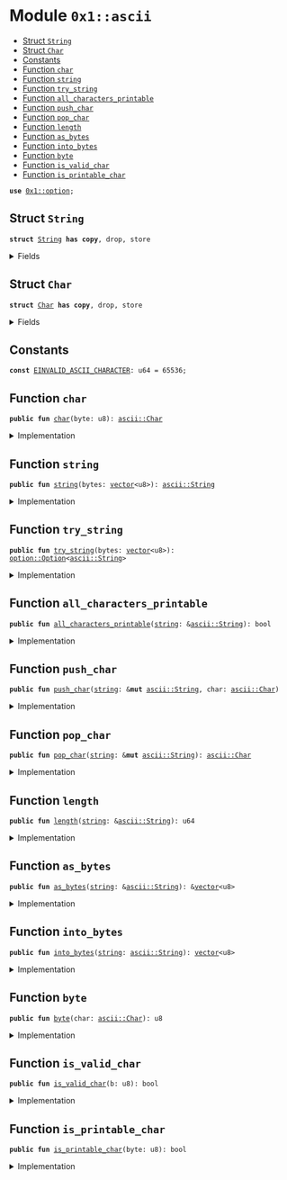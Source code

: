 
<a name="0x1_ascii"></a>

# Module `0x1::ascii`



-  [Struct `String`](#0x1_ascii_String)
-  [Struct `Char`](#0x1_ascii_Char)
-  [Constants](#@Constants_0)
-  [Function `char`](#0x1_ascii_char)
-  [Function `string`](#0x1_ascii_string)
-  [Function `try_string`](#0x1_ascii_try_string)
-  [Function `all_characters_printable`](#0x1_ascii_all_characters_printable)
-  [Function `push_char`](#0x1_ascii_push_char)
-  [Function `pop_char`](#0x1_ascii_pop_char)
-  [Function `length`](#0x1_ascii_length)
-  [Function `as_bytes`](#0x1_ascii_as_bytes)
-  [Function `into_bytes`](#0x1_ascii_into_bytes)
-  [Function `byte`](#0x1_ascii_byte)
-  [Function `is_valid_char`](#0x1_ascii_is_valid_char)
-  [Function `is_printable_char`](#0x1_ascii_is_printable_char)


<pre><code><b>use</b> <a href="../../dependencies/move-stdlib/option.md#0x1_option">0x1::option</a>;
</code></pre>



<a name="0x1_ascii_String"></a>

## Struct `String`



<pre><code><b>struct</b> <a href="../../dependencies/move-stdlib/ascii.md#0x1_ascii_String">String</a> <b>has</b> <b>copy</b>, drop, store
</code></pre>



<details>
<summary>Fields</summary>


<dl>
<dt>
<code>bytes: <a href="../../dependencies/move-stdlib/vector.md#0x1_vector">vector</a>&lt;u8&gt;</code>
</dt>
<dd>

</dd>
</dl>


</details>

<a name="0x1_ascii_Char"></a>

## Struct `Char`



<pre><code><b>struct</b> <a href="../../dependencies/move-stdlib/ascii.md#0x1_ascii_Char">Char</a> <b>has</b> <b>copy</b>, drop, store
</code></pre>



<details>
<summary>Fields</summary>


<dl>
<dt>
<code>byte: u8</code>
</dt>
<dd>

</dd>
</dl>


</details>

<a name="@Constants_0"></a>

## Constants


<a name="0x1_ascii_EINVALID_ASCII_CHARACTER"></a>



<pre><code><b>const</b> <a href="../../dependencies/move-stdlib/ascii.md#0x1_ascii_EINVALID_ASCII_CHARACTER">EINVALID_ASCII_CHARACTER</a>: u64 = 65536;
</code></pre>



<a name="0x1_ascii_char"></a>

## Function `char`



<pre><code><b>public</b> <b>fun</b> <a href="../../dependencies/move-stdlib/ascii.md#0x1_ascii_char">char</a>(byte: u8): <a href="../../dependencies/move-stdlib/ascii.md#0x1_ascii_Char">ascii::Char</a>
</code></pre>



<details>
<summary>Implementation</summary>


<pre><code><b>public</b> <b>fun</b> <a href="../../dependencies/move-stdlib/ascii.md#0x1_ascii_char">char</a>(byte: u8): <a href="../../dependencies/move-stdlib/ascii.md#0x1_ascii_Char">Char</a> {
    <b>assert</b>!(<a href="../../dependencies/move-stdlib/ascii.md#0x1_ascii_is_valid_char">is_valid_char</a>(byte), <a href="../../dependencies/move-stdlib/ascii.md#0x1_ascii_EINVALID_ASCII_CHARACTER">EINVALID_ASCII_CHARACTER</a>);
    <a href="../../dependencies/move-stdlib/ascii.md#0x1_ascii_Char">Char</a> { byte }
}
</code></pre>



</details>

<a name="0x1_ascii_string"></a>

## Function `string`



<pre><code><b>public</b> <b>fun</b> <a href="../../dependencies/move-stdlib/string.md#0x1_string">string</a>(bytes: <a href="../../dependencies/move-stdlib/vector.md#0x1_vector">vector</a>&lt;u8&gt;): <a href="../../dependencies/move-stdlib/ascii.md#0x1_ascii_String">ascii::String</a>
</code></pre>



<details>
<summary>Implementation</summary>


<pre><code><b>public</b> <b>fun</b> <a href="../../dependencies/move-stdlib/string.md#0x1_string">string</a>(bytes: <a href="../../dependencies/move-stdlib/vector.md#0x1_vector">vector</a>&lt;u8&gt;): <a href="../../dependencies/move-stdlib/ascii.md#0x1_ascii_String">String</a> {
   <b>let</b> x = <a href="../../dependencies/move-stdlib/ascii.md#0x1_ascii_try_string">try_string</a>(bytes);
   <b>assert</b>!(
        <a href="../../dependencies/move-stdlib/option.md#0x1_option_is_some">option::is_some</a>(&x),
        <a href="../../dependencies/move-stdlib/ascii.md#0x1_ascii_EINVALID_ASCII_CHARACTER">EINVALID_ASCII_CHARACTER</a>
   );
   <a href="../../dependencies/move-stdlib/option.md#0x1_option_destroy_some">option::destroy_some</a>(x)
}
</code></pre>



</details>

<a name="0x1_ascii_try_string"></a>

## Function `try_string`



<pre><code><b>public</b> <b>fun</b> <a href="../../dependencies/move-stdlib/ascii.md#0x1_ascii_try_string">try_string</a>(bytes: <a href="../../dependencies/move-stdlib/vector.md#0x1_vector">vector</a>&lt;u8&gt;): <a href="../../dependencies/move-stdlib/option.md#0x1_option_Option">option::Option</a>&lt;<a href="../../dependencies/move-stdlib/ascii.md#0x1_ascii_String">ascii::String</a>&gt;
</code></pre>



<details>
<summary>Implementation</summary>


<pre><code><b>public</b> <b>fun</b> <a href="../../dependencies/move-stdlib/ascii.md#0x1_ascii_try_string">try_string</a>(bytes: <a href="../../dependencies/move-stdlib/vector.md#0x1_vector">vector</a>&lt;u8&gt;): Option&lt;<a href="../../dependencies/move-stdlib/ascii.md#0x1_ascii_String">String</a>&gt; {
    <b>let</b> len = <a href="../../dependencies/move-stdlib/vector.md#0x1_vector_length">vector::length</a>(&bytes);
    <b>let</b> <b>mut</b> i = 0;
    <b>while</b> (i &lt; len) {
        <b>let</b> possible_byte = *<a href="../../dependencies/move-stdlib/vector.md#0x1_vector_borrow">vector::borrow</a>(&bytes, i);
        <b>if</b> (!<a href="../../dependencies/move-stdlib/ascii.md#0x1_ascii_is_valid_char">is_valid_char</a>(possible_byte)) <b>return</b> <a href="../../dependencies/move-stdlib/option.md#0x1_option_none">option::none</a>();
        i = i + 1;
    };
    <a href="../../dependencies/move-stdlib/option.md#0x1_option_some">option::some</a>(<a href="../../dependencies/move-stdlib/ascii.md#0x1_ascii_String">String</a> { bytes })
}
</code></pre>



</details>

<a name="0x1_ascii_all_characters_printable"></a>

## Function `all_characters_printable`



<pre><code><b>public</b> <b>fun</b> <a href="../../dependencies/move-stdlib/ascii.md#0x1_ascii_all_characters_printable">all_characters_printable</a>(<a href="../../dependencies/move-stdlib/string.md#0x1_string">string</a>: &<a href="../../dependencies/move-stdlib/ascii.md#0x1_ascii_String">ascii::String</a>): bool
</code></pre>



<details>
<summary>Implementation</summary>


<pre><code><b>public</b> <b>fun</b> <a href="../../dependencies/move-stdlib/ascii.md#0x1_ascii_all_characters_printable">all_characters_printable</a>(<a href="../../dependencies/move-stdlib/string.md#0x1_string">string</a>: &<a href="../../dependencies/move-stdlib/ascii.md#0x1_ascii_String">String</a>): bool {
    <b>let</b> len = <a href="../../dependencies/move-stdlib/vector.md#0x1_vector_length">vector::length</a>(&<a href="../../dependencies/move-stdlib/string.md#0x1_string">string</a>.bytes);
    <b>let</b> <b>mut</b> i = 0;
    <b>while</b> (i &lt; len) {
        <b>let</b> byte = *<a href="../../dependencies/move-stdlib/vector.md#0x1_vector_borrow">vector::borrow</a>(&<a href="../../dependencies/move-stdlib/string.md#0x1_string">string</a>.bytes, i);
        <b>if</b> (!<a href="../../dependencies/move-stdlib/ascii.md#0x1_ascii_is_printable_char">is_printable_char</a>(byte)) <b>return</b> <b>false</b>;
        i = i + 1;
    };
    <b>true</b>
}
</code></pre>



</details>

<a name="0x1_ascii_push_char"></a>

## Function `push_char`



<pre><code><b>public</b> <b>fun</b> <a href="../../dependencies/move-stdlib/ascii.md#0x1_ascii_push_char">push_char</a>(<a href="../../dependencies/move-stdlib/string.md#0x1_string">string</a>: &<b>mut</b> <a href="../../dependencies/move-stdlib/ascii.md#0x1_ascii_String">ascii::String</a>, char: <a href="../../dependencies/move-stdlib/ascii.md#0x1_ascii_Char">ascii::Char</a>)
</code></pre>



<details>
<summary>Implementation</summary>


<pre><code><b>public</b> <b>fun</b> <a href="../../dependencies/move-stdlib/ascii.md#0x1_ascii_push_char">push_char</a>(<a href="../../dependencies/move-stdlib/string.md#0x1_string">string</a>: &<b>mut</b> <a href="../../dependencies/move-stdlib/ascii.md#0x1_ascii_String">String</a>, char: <a href="../../dependencies/move-stdlib/ascii.md#0x1_ascii_Char">Char</a>) {
    <a href="../../dependencies/move-stdlib/vector.md#0x1_vector_push_back">vector::push_back</a>(&<b>mut</b> <a href="../../dependencies/move-stdlib/string.md#0x1_string">string</a>.bytes, char.byte);
}
</code></pre>



</details>

<a name="0x1_ascii_pop_char"></a>

## Function `pop_char`



<pre><code><b>public</b> <b>fun</b> <a href="../../dependencies/move-stdlib/ascii.md#0x1_ascii_pop_char">pop_char</a>(<a href="../../dependencies/move-stdlib/string.md#0x1_string">string</a>: &<b>mut</b> <a href="../../dependencies/move-stdlib/ascii.md#0x1_ascii_String">ascii::String</a>): <a href="../../dependencies/move-stdlib/ascii.md#0x1_ascii_Char">ascii::Char</a>
</code></pre>



<details>
<summary>Implementation</summary>


<pre><code><b>public</b> <b>fun</b> <a href="../../dependencies/move-stdlib/ascii.md#0x1_ascii_pop_char">pop_char</a>(<a href="../../dependencies/move-stdlib/string.md#0x1_string">string</a>: &<b>mut</b> <a href="../../dependencies/move-stdlib/ascii.md#0x1_ascii_String">String</a>): <a href="../../dependencies/move-stdlib/ascii.md#0x1_ascii_Char">Char</a> {
    <a href="../../dependencies/move-stdlib/ascii.md#0x1_ascii_Char">Char</a> { byte: <a href="../../dependencies/move-stdlib/vector.md#0x1_vector_pop_back">vector::pop_back</a>(&<b>mut</b> <a href="../../dependencies/move-stdlib/string.md#0x1_string">string</a>.bytes) }
}
</code></pre>



</details>

<a name="0x1_ascii_length"></a>

## Function `length`



<pre><code><b>public</b> <b>fun</b> <a href="../../dependencies/move-stdlib/ascii.md#0x1_ascii_length">length</a>(<a href="../../dependencies/move-stdlib/string.md#0x1_string">string</a>: &<a href="../../dependencies/move-stdlib/ascii.md#0x1_ascii_String">ascii::String</a>): u64
</code></pre>



<details>
<summary>Implementation</summary>


<pre><code><b>public</b> <b>fun</b> <a href="../../dependencies/move-stdlib/ascii.md#0x1_ascii_length">length</a>(<a href="../../dependencies/move-stdlib/string.md#0x1_string">string</a>: &<a href="../../dependencies/move-stdlib/ascii.md#0x1_ascii_String">String</a>): u64 {
    <a href="../../dependencies/move-stdlib/vector.md#0x1_vector_length">vector::length</a>(<a href="../../dependencies/move-stdlib/ascii.md#0x1_ascii_as_bytes">as_bytes</a>(<a href="../../dependencies/move-stdlib/string.md#0x1_string">string</a>))
}
</code></pre>



</details>

<a name="0x1_ascii_as_bytes"></a>

## Function `as_bytes`



<pre><code><b>public</b> <b>fun</b> <a href="../../dependencies/move-stdlib/ascii.md#0x1_ascii_as_bytes">as_bytes</a>(<a href="../../dependencies/move-stdlib/string.md#0x1_string">string</a>: &<a href="../../dependencies/move-stdlib/ascii.md#0x1_ascii_String">ascii::String</a>): &<a href="../../dependencies/move-stdlib/vector.md#0x1_vector">vector</a>&lt;u8&gt;
</code></pre>



<details>
<summary>Implementation</summary>


<pre><code><b>public</b> <b>fun</b> <a href="../../dependencies/move-stdlib/ascii.md#0x1_ascii_as_bytes">as_bytes</a>(<a href="../../dependencies/move-stdlib/string.md#0x1_string">string</a>: &<a href="../../dependencies/move-stdlib/ascii.md#0x1_ascii_String">String</a>): &<a href="../../dependencies/move-stdlib/vector.md#0x1_vector">vector</a>&lt;u8&gt; {
   &<a href="../../dependencies/move-stdlib/string.md#0x1_string">string</a>.bytes
}
</code></pre>



</details>

<a name="0x1_ascii_into_bytes"></a>

## Function `into_bytes`



<pre><code><b>public</b> <b>fun</b> <a href="../../dependencies/move-stdlib/ascii.md#0x1_ascii_into_bytes">into_bytes</a>(<a href="../../dependencies/move-stdlib/string.md#0x1_string">string</a>: <a href="../../dependencies/move-stdlib/ascii.md#0x1_ascii_String">ascii::String</a>): <a href="../../dependencies/move-stdlib/vector.md#0x1_vector">vector</a>&lt;u8&gt;
</code></pre>



<details>
<summary>Implementation</summary>


<pre><code><b>public</b> <b>fun</b> <a href="../../dependencies/move-stdlib/ascii.md#0x1_ascii_into_bytes">into_bytes</a>(<a href="../../dependencies/move-stdlib/string.md#0x1_string">string</a>: <a href="../../dependencies/move-stdlib/ascii.md#0x1_ascii_String">String</a>): <a href="../../dependencies/move-stdlib/vector.md#0x1_vector">vector</a>&lt;u8&gt; {
   <b>let</b> <a href="../../dependencies/move-stdlib/ascii.md#0x1_ascii_String">String</a> { bytes } = <a href="../../dependencies/move-stdlib/string.md#0x1_string">string</a>;
   bytes
}
</code></pre>



</details>

<a name="0x1_ascii_byte"></a>

## Function `byte`



<pre><code><b>public</b> <b>fun</b> <a href="../../dependencies/move-stdlib/ascii.md#0x1_ascii_byte">byte</a>(char: <a href="../../dependencies/move-stdlib/ascii.md#0x1_ascii_Char">ascii::Char</a>): u8
</code></pre>



<details>
<summary>Implementation</summary>


<pre><code><b>public</b> <b>fun</b> <a href="../../dependencies/move-stdlib/ascii.md#0x1_ascii_byte">byte</a>(char: <a href="../../dependencies/move-stdlib/ascii.md#0x1_ascii_Char">Char</a>): u8 {
   <b>let</b> <a href="../../dependencies/move-stdlib/ascii.md#0x1_ascii_Char">Char</a> { byte } = char;
   byte
}
</code></pre>



</details>

<a name="0x1_ascii_is_valid_char"></a>

## Function `is_valid_char`



<pre><code><b>public</b> <b>fun</b> <a href="../../dependencies/move-stdlib/ascii.md#0x1_ascii_is_valid_char">is_valid_char</a>(b: u8): bool
</code></pre>



<details>
<summary>Implementation</summary>


<pre><code><b>public</b> <b>fun</b> <a href="../../dependencies/move-stdlib/ascii.md#0x1_ascii_is_valid_char">is_valid_char</a>(b: u8): bool {
   b &lt;= 0x7F
}
</code></pre>



</details>

<a name="0x1_ascii_is_printable_char"></a>

## Function `is_printable_char`



<pre><code><b>public</b> <b>fun</b> <a href="../../dependencies/move-stdlib/ascii.md#0x1_ascii_is_printable_char">is_printable_char</a>(byte: u8): bool
</code></pre>



<details>
<summary>Implementation</summary>


<pre><code><b>public</b> <b>fun</b> <a href="../../dependencies/move-stdlib/ascii.md#0x1_ascii_is_printable_char">is_printable_char</a>(byte: u8): bool {
   byte &gt;= 0x20 && // Disallow metacharacters
   <a href="../../dependencies/move-stdlib/ascii.md#0x1_ascii_byte">byte</a> &lt;= 0x7E // Don't allow DEL metacharacter
}
</code></pre>



</details>
